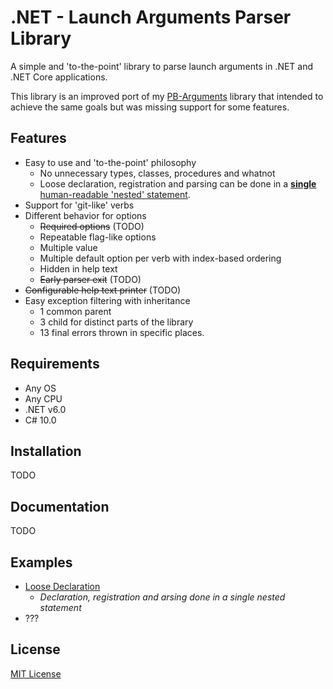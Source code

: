 # .NET - Launch Arguments Parser Library
A simple and 'to-the-point' library to parse launch arguments in .NET and .NET Core applications.

This library is an improved port of my [PB-Arguments](https://github.com/aziascreations/PB-Arguments) library that intended to achieve the same goals but was missing support for some features.

## Features
* Easy to use and 'to-the-point' philosophy
  * No unnecessary types, classes, procedures and whatnot
  * Loose declaration, registration and parsing can be done in a [**single** human-readable 'nested' statement](NibblePoker.Library.Arguments.Demo.LooseDeclaration/Program.cs).
* Support for 'git-like' verbs
* Different behavior for options
  * <s>Required options</s> (TODO)
  * Repeatable flag-like options
  * Multiple value
  * Multiple default option per verb with index-based ordering
  * Hidden in help text
  * <s>Early parser exit</s> (TODO)
* <s>Configurable help text printer</s> (TODO)
* Easy exception filtering with inheritance
  * 1 common parent
  * 3 child for distinct parts of the library
  * 13 final errors thrown in specific places.

## Requirements
* Any OS
* Any CPU
* .NET v6.0
* C# 10.0

## Installation
TODO

## Documentation
TODO

## Examples
* [Loose Declaration](NibblePoker.Library.Arguments.Demo.LooseDeclaration/)
  * *Declaration, registration and arsing done in a single nested statement*
* ???

## License
[MIT License](LICENSE)
